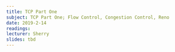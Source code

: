 ```yaml
---
title: TCP Part One
subject: TCP Part One; Flow Control, Congestion Control, Reno
date: 2019-2-14
readings:
lecturer: Sherry
slides: tbd
---
```

